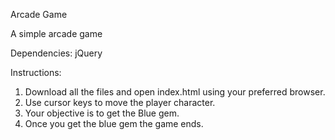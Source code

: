 Arcade Game

A simple arcade game

Dependencies: jQuery

Instructions:
1. Download all the files and open index.html using your preferred browser.
2. Use cursor keys to move the player character.
3. Your objective is to get the Blue gem.
4. Once you get the blue gem the game ends.